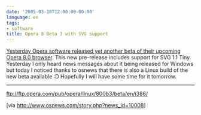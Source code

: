 ```yaml
---
date: '2005-03-18T12:00:00-00:00'
language: en
tags:
- software
title: Opera 8 Beta 3 with SVG support
---
```



<a href="http://www.opera.com/pressreleases/en/2005/03/16/">Yesterday Opera software released yet another beta of their upcoming Opera 8.0 browser</a>. This new pre-release includes support for SVG 1.1 Tiny. Yesterday I only heard news messages about it being released for Windows but today I noticed thanks to osnews that there is also a Linux build of the new beta available :D Hopefully I will have some time for it tomorrow.

-------------------------------



<ftp://ftp.opera.com/pub/opera/linux/800b3/beta/en/i386/>



[via <a href="http://www.osnews.com/story.php?news_id=10008">http://www.osnews.com/story.php?news_id=10008</a>]